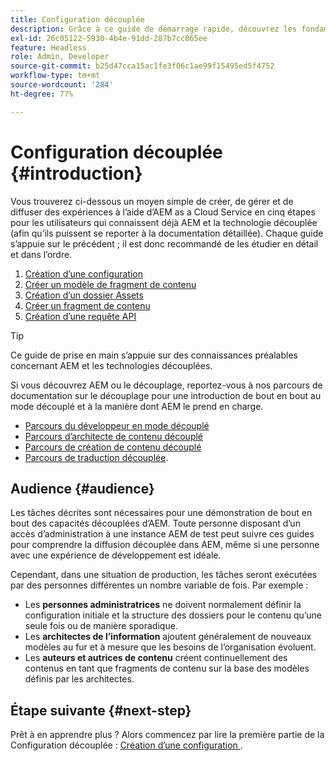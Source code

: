 ```yaml
---
title: Configuration découplée
description: Grâce à ce guide de démarrage rapide, découvrez les fondamentaux des puissantes fonctionnalités en mode découplé comme les modèles de contenu, les fragments de contenu et l’API GraphQL.
exl-id: 26c05122-5930-4b4e-91dd-287b7cc865ee
feature: Headless
role: Admin, Developer
source-git-commit: b25d47cca15ac1fe3f06c1ae99f15495ed5f4752
workflow-type: tm+mt
source-wordcount: '284'
ht-degree: 77%

---
```


# Configuration découplée {#introduction}

Vous trouverez ci-dessous un moyen simple de créer, de gérer et de diffuser des expériences à l’aide d’AEM as a Cloud Service en cinq étapes pour les utilisateurs qui connaissent déjà AEM et la technologie découplée (afin qu’ils puissent se reporter à la documentation détaillée). Chaque guide s’appuie sur le précédent ; il est donc recommandé de les étudier en détail et dans l’ordre.

1. [Création d’une configuration](/help/headless/setup/create-configuration.md)
1. [Créer un modèle de fragment de contenu](/help/headless/setup/create-content-model.md)
1. [Création d’un dossier Assets](/help/headless/setup/create-assets-folder.md)
1. [Créer un fragment de contenu](/help/headless/setup/create-content-fragment.md)
1. [Création d’une requête API](/help/headless/setup/create-api-request.md)

>[!TIP]
>
>Ce guide de prise en main s’appuie sur des connaissances préalables concernant AEM et les technologies découplées.
>
>Si vous découvrez AEM ou le découplage, reportez-vous à nos parcours de documentation sur le découplage pour une introduction de bout en bout au mode découplé et à la manière dont AEM le prend en charge.
>
>* [Parcours du développeur en mode découplé](/help/journey-headless/developer/overview.md)
>* [Parcours d’architecte de contenu découplé](/help/journey-headless/architect/overview.md)
>* [Parcours de création de contenu découplé](/help/journey-headless/author/overview.md)
>* [Parcours de traduction découplée](/help/journey-headless/translation/overview.md).

## Audience {#audience}

Les tâches décrites sont nécessaires pour une démonstration de bout en bout des capacités découplées d’AEM. Toute personne disposant d’un accès d’administration à une instance AEM de test peut suivre ces guides pour comprendre la diffusion découplée dans AEM, même si une personne avec une expérience de développement est idéale.

Cependant, dans une situation de production, les tâches seront exécutées par des personnes différentes un nombre variable de fois. Par exemple :

* Les **personnes administratrices** ne doivent normalement définir la configuration initiale et la structure des dossiers pour le contenu qu’une seule fois ou de manière sporadique.
* Les **architectes de l’information** ajoutent généralement de nouveaux modèles au fur et à mesure que les besoins de l’organisation évoluent.
* Les **auteurs et autrices de contenu** créent continuellement des contenus en tant que fragments de contenu sur la base des modèles définis par les architectes.

## Étape suivante {#next-step}

Prêt à en apprendre plus ? Alors commencez par lire la première partie de la Configuration découplée : [ Création d’une configuration ](create-configuration.md).
